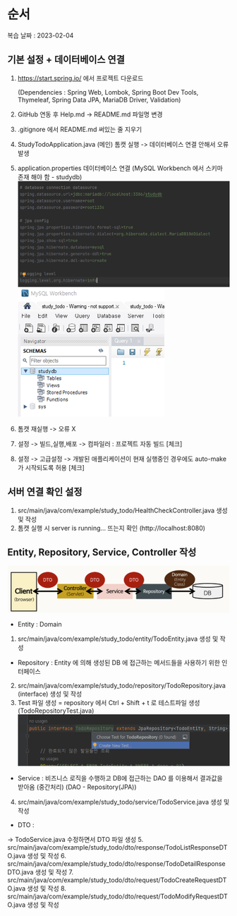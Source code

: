 # 순서

복습 날짜 : 2023-02-04

## 기본 설정 + 데이터베이스 연결
1. https://start.spring.io/ 에서 프로젝트 다운로드

   (Dependencies : Spring Web, Lombok, Spring Boot Dev Tools, Thymeleaf, Spring Data JPA, MariaDB Driver, Validation)
2. GitHub 연동 후 Help.md -> README.md 파일명 변경
3. .gitignore 에서 README.md 써있는 줄 지우기
4. StudyTodoApplication.java (메인) 톰캣 실행 -> 데이터베이스 연결 안해서 오류 발생
5. application.properties 데이터베이스 연결 (MySQL Workbench 에서 스키마 존재 해야 함 - studydb)
![img.png](README_IMG/application.properties.png)
![img.png](README_IMG/MySQL_Schemas.png)
6. 톰캣 재실행 -> 오류 X
7. 설정 -> 빌드,실행,배포 -> 컴파일러 : 프로젝트 자동 빌드 [체크]
8. 설정 -> 고급설정 -> 개발된 애플리케이션이 현재 실행중인 경우에도 auto-make 가 시작되도록 허용 [체크]

## 서버 연결 확인 설정
1. src/main/java/com/example/study_todo/HealthCheckController.java 생성 및 작성
2. 톰캣 실행 시 server is running... 뜨는지 확인 (http://localhost:8080)

## Entity, Repository, Service, Controller 작성
![img.png](README_IMG/Spring.png)

- Entity 
: Domain

1. src/main/java/com/example/study_todo/entity/TodoEntity.java 생성 및 작성


- Repository
: Entity 에 의해 생성된 DB 에 접근하는 메서드들을 사용하기 위한 인터페이스

2. src/main/java/com/example/study_todo/repository/TodoRepository.java (interface) 생성 및 작성
3. Test 파일 생성 = repository 에서 Ctrl + Shift + t 로 테스트파일 생성 (TodoRepositoryTest.java)
![img.png](README_IMG/create_TestFile.png)

- Service
: 비즈니스 로직을 수행하고 DB에 접근하는 DAO 를 이용해서 결과값을 받아옴 (중간처리) (DAO - Repository(JPA))

4. src/main/java/com/example/study_todo/service/TodoService.java 생성 및 작성

- DTO
: 

-> TodoService.java 수정하면서 DTO 파일 생성
5. src/main/java/com/example/study_todo/dto/response/TodoListResponseDTO.java 생성 및 작성
6. src/main/java/com/example/study_todo/dto/response/TodoDetailResponseDTO.java 생성 및 작성
7. src/main/java/com/example/study_todo/dto/request/TodoCreateRequestDTO.java 생성 및 작성
8. src/main/java/com/example/study_todo/dto/request/TodoModifyRequestDTO.java 생성 및 작성
